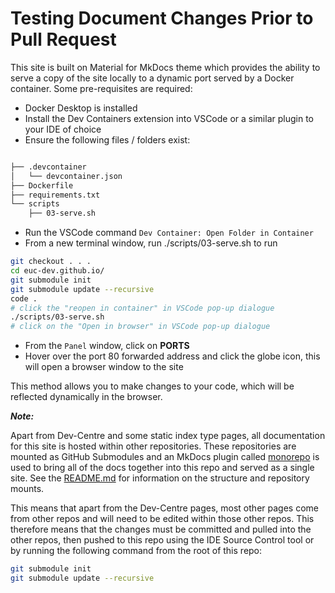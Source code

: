 # Testing Document Changes Prior to Pull Request

This site is built on Material for MkDocs theme which provides the ability to serve a copy of the site locally to a dynamic port served by a Docker container. Some pre-requisites are required:

* Docker Desktop is installed
* Install the Dev Containers extension into VSCode or a similar plugin to your IDE of choice
* Ensure the following files / folders exist:

```bash

├── .devcontainer
│   └── devcontainer.json
├── Dockerfile
├── requirements.txt
└── scripts
    ├── 03-serve.sh

```

* Run the VSCode command `Dev Container: Open Folder in Container`
* From a new terminal window, run ./scripts/03-serve.sh to run

```bash
git checkout . . .
cd euc-dev.github.io/
git submodule init
git submodule update --recursive
code .
# click the "reopen in container" in VSCode pop-up dialogue
./scripts/03-serve.sh
# click on the "Open in browser" in VSCode pop-up dialogue 
```

* From the `Panel` window, click on **PORTS**
* Hover over the port 80 forwarded address and click the globe icon, this will open a browser window to the site

This method allows you to make changes to your code, which will be reflected dynamically in the browser.

***Note:***

Apart from Dev-Centre and some static index type pages, all documentation for this site is hosted within other repositories. These repositories are mounted as GitHub Submodules and an MkDocs plugin called [monorepo](https://backstage.github.io/mkdocs-monorepo-plugin/) is used to bring all of the docs together into this repo and served as a single site. See the [README.md](./README.md#folder-structure-and-included-content) for information on the structure and repository mounts.

This means that apart from the Dev-Centre pages, most other pages come from other repos and will need to be edited within those other repos. This therefore means that the changes must be committed and pulled into the other repos, then pushed to this repo using the IDE Source Control tool or by running the following command from the root of this repo:

```bash
git submodule init
git submodule update --recursive
```
